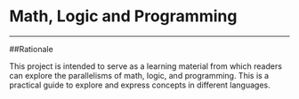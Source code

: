 # Math, Logic and Programming
****
##Rationale

This project is intended to serve as a learning material from which readers can explore the parallelisms of math, logic, and programming. 
This is a practical guide to explore and express concepts in different languages. 
